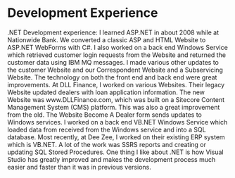 <H1>Development Experience</H1>
.NET Development experience: I learned ASP.NET in about 2008 while at Nationwide Bank.  We converted a classic ASP and HTML 
Website to ASP.NET WebForms with C#.  I also worked on a back end Windows Service which retrieved customer login requests from 
the Website and returned the customer data using IBM MQ messages.  I made various other updates to the customer Website and 
our Correspondent Website and a Subservicing Website.  The technology on both the front end and back end were great improvements. 
At DLL Finance, I worked on various Websites.  Their legacy Website updated dealers with loan application information.  
The new Website was www.DLLFinance.com, which was built on a Sitecore Content Management System (CMS) platform.  This was also 
a great improvement from the old.  The Website Become A Dealer form sends updates to Windows services.  I worked on a back end 
VB.NET Windows Service which loaded data from received from the Windows service and into a SQL database. 
Most recently, at Dee Zee, I worked on their existing ERP system which is VB.NET.  A lot of the work was SSRS reports and 
creating or updating SQL Stored Procedures. 
One thing I like about .NET is how Visual Studio has greatly improved and makes the development process much easier and faster
than it was in previous versions. 

